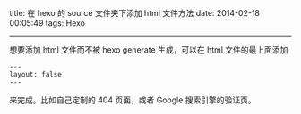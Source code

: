 title: 在 hexo 的 source 文件夹下添加 html 文件方法
date: 2014-02-18 00:05:49
tags: Hexo

---

想要添加 html 文件而不被 hexo generate 生成，可以在 html 文件的最上面添加
```
---
layout: false
---
```
来完成。比如自己定制的 404 页面，或者 Google 搜索引擎的验证页。
